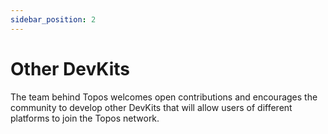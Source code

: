 ```yaml
---
sidebar_position: 2
---
```


# Other DevKits

The team behind Topos welcomes open contributions and encourages the community to develop other DevKits that will allow users of different platforms to join the Topos network.
